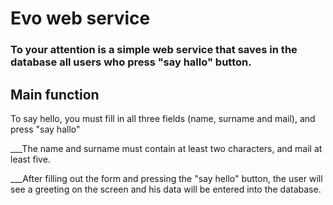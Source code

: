# Evo web service

### To your attention is a simple web service that saves in the database all users who press "say hallo" button.

## Main function

To say hello, you must fill in all three fields (name, surname and mail), and press "say hallo"

___The name and surname must contain at least two characters, and mail at least five.

___After filling out the form and pressing the "say hello" button, the user will see a greeting on the screen and his data will be entered into the database.
